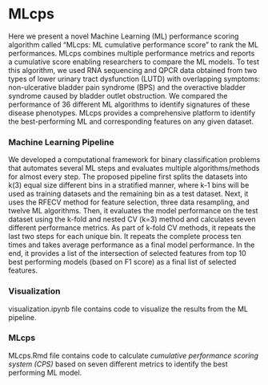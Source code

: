 # MLcps
Here we present a novel Machine Learning (ML) performance scoring algorithm called “MLcps: ML cumulative performance score” to rank the ML performances. MLcps combines multiple performance metrics and reports a cumulative score enabling researchers to compare the ML models. To test this algorithm, we used RNA sequencing and QPCR data obtained from two types of lower urinary tract dysfunction (LUTD) with overlapping symptoms: non-ulcerative bladder pain syndrome (BPS) and the overactive bladder syndrome caused by bladder outlet obstruction. We compared the performance of 36 different ML algorithms to identify signatures of these disease phenotypes. MLcps provides a comprehensive platform to identify the best-performing ML and corresponding features on any given dataset.

### Machine Learning Pipeline 
We developed a computational framework for binary classification problems that automates several ML steps and evaluates multiple algorithms/methods for almost every step. The proposed pipeline first splits the datasets into k(3) equal size different bins in a stratified manner, where k-1 bins will be used as training datasets and the remaining bin as a test dataset.  Next, it uses the RFECV method for feature selection, three data resampling, and twelve ML algorithms.  Then, it evaluates the model performance on the test dataset using the k-fold and nested CV (k=3) method and calculates seven different performance metrics.  As part of k-fold CV methods, it repeats the last two steps for each unique bin.  It repeats the complete process ten times and takes average performance as a final model performance. In the end, it provides a list of the intersection of selected features from top 10 best performing models (based on F1 score) as a final list of selected features.

### Visualization
visualization.ipynb file contains code to visualize the results from the ML pipeline. 

### MLcps
MLcps.Rmd file contains code to calculate *cumulative performance scoring system (CPS)* based on seven different metrics to identify the best performing ML model.
